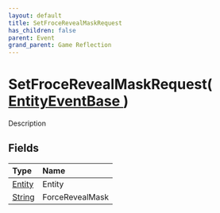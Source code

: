 ```yaml
---
layout: default
title: SetFroceRevealMaskRequest
has_children: false
parent: Event
grand_parent: Game Reflection
---
```

# SetFroceRevealMaskRequest( [ EntityEventBase ](/riftbreaker-wiki/docs/game-reflection/events/entity_event_base/) )
Description 

## Fields

| Type | Name |
|:----------|:--------------|
| [Entity](/riftbreaker-wiki/docs/game-reflection/classes/entity/) | Entity |
| [String](/riftbreaker-wiki/docs/game-reflection/components/string/) | ForceRevealMask |

